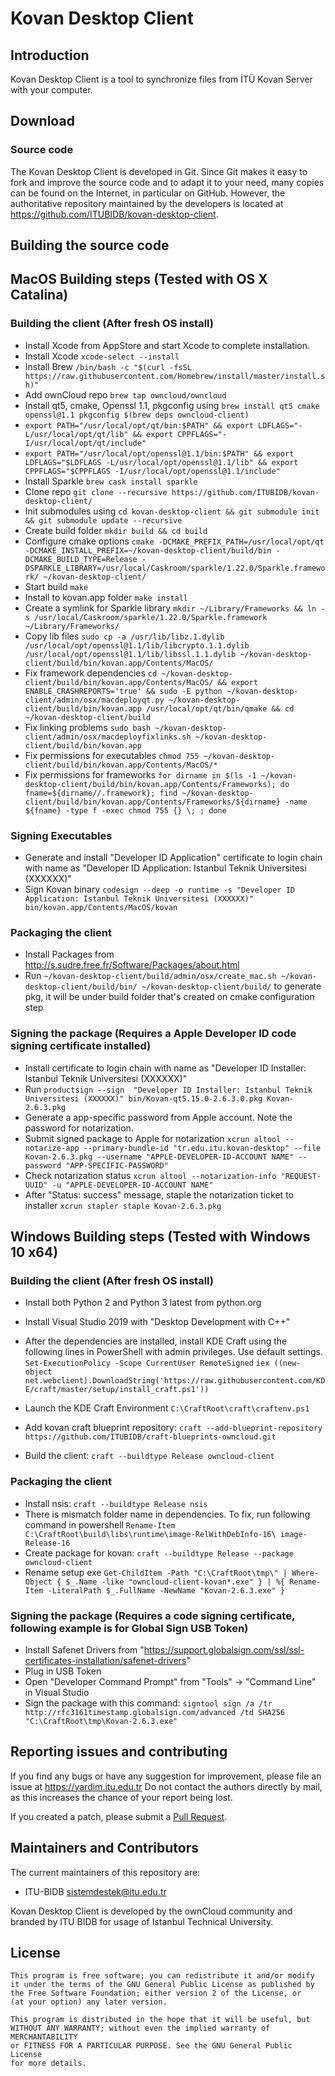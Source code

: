 # Kovan Desktop Client

## Introduction

Kovan Desktop Client is a tool to synchronize files from İTÜ Kovan Server
with your computer.

## Download

### Source code

The Kovan Desktop Client is developed in Git. Since Git makes it easy to
fork and improve the source code and to adapt it to your need, many copies
can be found on the Internet, in particular on GitHub. However, the
authoritative repository maintained by the developers is located at
https://github.com/ITUBIDB/kovan-desktop-client.

## Building the source code

## MacOS Building steps (Tested with OS X Catalina)

### Building the client (After fresh OS install)
* Install Xcode from AppStore and start Xcode to complete installation.
* Install Xcode `xcode-select --install`
* Install Brew `/bin/bash -c "$(curl -fsSL https://raw.githubusercontent.com/Homebrew/install/master/install.sh)"`
* Add ownCloud repo `brew tap owncloud/owncloud`
* Install qt5, cmake, Openssl 1.1, pkgconfig using `brew install qt5 cmake openssl@1.1 pkgconfig $(brew deps owncloud-client)`
* `export PATH="/usr/local/opt/qt/bin:$PATH" && export LDFLAGS="-L/usr/local/opt/qt/lib" && export CPPFLAGS="-I/usr/local/opt/qt/include"`
* `export PATH="/usr/local/opt/openssl@1.1/bin:$PATH" && export LDFLAGS="$LDFLAGS -L/usr/local/opt/openssl@1.1/lib" && export CPPFLAGS="$CPPFLAGS -I/usr/local/opt/openssl@1.1/include"`
* Install Sparkle `brew cask install sparkle`
* Clone repo `git clone --recursive https://github.com/ITUBIDB/kovan-desktop-client/`
* Init submodules using `cd kovan-desktop-client && git submodule init && git submodule update --recursive`
* Create build folder `mkdir build && cd build`
* Configure cmake options `cmake -DCMAKE_PREFIX_PATH=/usr/local/opt/qt -DCMAKE_INSTALL_PREFIX=~/kovan-desktop-client/build/bin -DCMAKE_BUILD_TYPE=Release -DSPARKLE_LIBRARY=/usr/local/Caskroom/sparkle/1.22.0/Sparkle.framework/ ~/kovan-desktop-client/`
* Start build `make`
* Install to kovan.app folder `make install`
* Create a symlink for Sparkle library `mkdir ~/Library/Frameworks && ln -s /usr/local/Caskroom/sparkle/1.22.0/Sparkle.framework ~/Library/Frameworks/`
* Copy lib files `sudo cp -a /usr/lib/libz.1.dylib /usr/local/opt/openssl@1.1/lib/libcrypto.1.1.dylib /usr/local/opt/openssl@1.1/lib/libssl.1.1.dylib ~/kovan-desktop-client/build/bin/kovan.app/Contents/MacOS/`
* Fix framework dependencies `cd ~/kovan-desktop-client/build/bin/kovan.app/Contents/MacOS/ && export ENABLE_CRASHREPORTS='true' && sudo -E python ~/kovan-desktop-client/admin/osx/macdeployqt.py ~/kovan-desktop-client/build/bin/kovan.app /usr/local/opt/qt/bin/qmake && cd ~/kovan-desktop-client/build`
* Fix linking problems `sudo bash ~/kovan-desktop-client/admin/osx/macdeployfixlinks.sh ~/kovan-desktop-client/build/bin/kovan.app`
* Fix permissions for executables  `chmod 755 ~/kovan-desktop-client/build/bin/kovan.app/Contents/MacOS/*`
* Fix permissions for frameworks `for dirname in $(ls -1 ~/kovan-desktop-client/build/bin/kovan.app/Contents/Frameworks); do fname=${dirname//.framework}; find ~/kovan-desktop-client/build/bin/kovan.app/Contents/Frameworks/${dirname} -name ${fname} -type f -exec chmod 755 {} \; ; done`

### Signing Executables
* Generate and install "Developer ID Application" certificate to login chain with name as "Developer ID Application: Istanbul Teknik Universitesi (XXXXXX)"
* Sign Kovan binary `codesign --deep -o runtime -s "Developer ID Application: Istanbul Teknik Universitesi (XXXXXX)" bin/kovan.app/Contents/MacOS/kovan`

### Packaging the client
* Install Packages from http://s.sudre.free.fr/Software/Packages/about.html
* Run `~/kovan-desktop-client/build/admin/osx/create_mac.sh ~/kovan-desktop-client/build/bin/ ~/kovan-desktop-client/build/` to generate pkg, it will be under build folder that's created on cmake configuration step

### Signing the package (Requires a Apple Developer ID code signing certificate installed)
* Install certificate to login chain with name as "Developer ID Installer: Istanbul Teknik Universitesi (XXXXXX)"
* Run `productsign --sign  "Developer ID Installer: Istanbul Teknik Universitesi (XXXXXX)" bin/Kovan-qt5.15.0-2.6.3.0.pkg Kovan-2.6.3.pkg`
* Generate a app-specific password from Apple account. Note the password for notarization.
* Submit signed package to Apple for notarization `xcrun altool --notarize-app --primary-bundle-id "tr.edu.itu.kovan-desktop" --file Kovan-2.6.3.pkg --username "APPLE-DEVELOPER-ID-ACCOUNT NAME" --password "APP-SPECIFIC-PASSWORD"`
* Check notarization status `xcrun altool --notarization-info "REQUEST-UUID" -u "APPLE-DEVELOPER-ID-ACCOUNT NAME"`
* After "Status: success" message, staple the notarization ticket to installer `xcrun stapler staple Kovan-2.6.3.pkg`

## Windows Building steps (Tested with Windows 10 x64)

### Building the client (After fresh OS install)
* Install both Python 2 and Python 3 latest from python.org
* Install Visual Studio 2019 with "Desktop Development with C++"
* After the dependencies are installed, install KDE Craft using the following lines in PowerShell with admin privileges. Use default settings.
  `Set-ExecutionPolicy -Scope CurrentUser RemoteSigned`
  `iex ((new-object net.webclient).DownloadString('https://raw.githubusercontent.com/KDE/craft/master/setup/install_craft.ps1'))`

* Launch the KDE Craft Environment `C:\CraftRoot\craft\craftenv.ps1`
* Add kovan craft blueprint repository: `craft --add-blueprint-repository https://github.com/ITUBIDB/craft-blueprints-owncloud.git`
* Build the client: `craft --buildtype Release owncloud-client`

### Packaging the client
* Install nsis: `craft --buildtype Release nsis`
* There is mismatch folder name in dependencies. To fix, run following command in powershell
  `Rename-Item C:\CraftRoot\build\libs\runtime\image-RelWithDebInfo-16\ image-Release-16`
* Create package for kovan: `craft --buildtype Release --package owncloud-client`
* Rename setup exe `Get-ChildItem -Path "C:\CraftRoot\tmp\" | Where-Object { $_.Name -like "owncloud-client-kovan*.exe" } | %{ Rename-Item -LiteralPath $_.FullName -NewName "Kovan-2.6.3.exe" }`

### Signing the package (Requires a code signing certificate, following example is for Global Sign USB Token)
* Install Safenet Drivers from "https://support.globalsign.com/ssl/ssl-certificates-installation/safenet-drivers"
* Plug in USB Token
* Open "Developer Command Prompt" from "Tools" -> "Command Line" in Visual Studio
* Sign the package with this command: `signtool sign /a /tr http://rfc3161timestamp.globalsign.com/advanced /td SHA256 "C:\CraftRoot\tmp\Kovan-2.6.3.exe"`

## Reporting issues and contributing

If you find any bugs or have any suggestion for improvement, please
file an issue at https://yardim.itu.edu.tr Do not
contact the authors directly by mail, as this increases the chance
of your report being lost.

If you created a patch, please submit a [Pull
Request](https://github.com/ITUBIDB/kovan-desktop-client/pulls).

## Maintainers and Contributors

The current maintainers of this repository are:

* ITU-BIDB <sistemdestek@itu.edu.tr>

Kovan Desktop Client is developed by the ownCloud community and branded by ITU BIDB for usage of Istanbul Technical University.

## License

    This program is free software; you can redistribute it and/or modify
    it under the terms of the GNU General Public License as published by
    the Free Software Foundation; either version 2 of the License, or
    (at your option) any later version.

    This program is distributed in the hope that it will be useful, but
    WITHOUT ANY WARRANTY; without even the implied warranty of MERCHANTABILITY
    or FITNESS FOR A PARTICULAR PURPOSE. See the GNU General Public License
    for more details.
